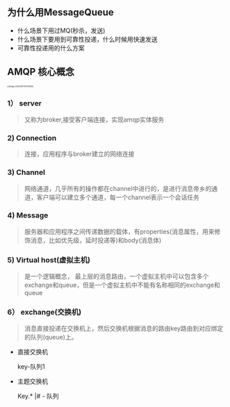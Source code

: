 ##  为什么用MessageQueue

* 什么场景下用过MQ(秒杀，发送)
* 什么场景下要用到可靠性投递，什么时候用快速发送
* 可靠性投递用的什么方案

##  AMQP 核心概念

<img  src="https://tva1.sinaimg.cn/large/007S8ZIlgy1ghuqql6098j31es0lcajt.jpg"  alt="image-20200817154210006" style="zoom:30%;"   />

### 1） server

> 又称为broker,接受客户端连接，实现amqp实体服务



### 2)  Connection

>  连接，应用程序与broker建立的网络连接



### 3)  Channel

> 网络通道，几乎所有的操作都在channel中进行的，是进行消息帝乡的通道，客户端可以建立多个通道，每一个channel表示一个会话任务



### 4) Message

> 服务器和应用程序之间传递数据的载体，有properties(消息属性，用来修饰消息，比如优先级，延时投递等)和body(消息体)

### 5) Virtual host(虚拟主机)

> 是一个逻辑概念， 最上层的消息路由，一个虚拟主机中可以包含多个exchange和queue，但是一个虚拟主机中不能有名称相同的exchange和queue

### 6） exchange(交换机)

>  消息直接投递在交换机上，然后交换机根据消息的路由key路由到对应绑定的队列(queue)上。

* 直接交换机

  key-队列1

* 主题交换机

  Key.* |# - 队列

